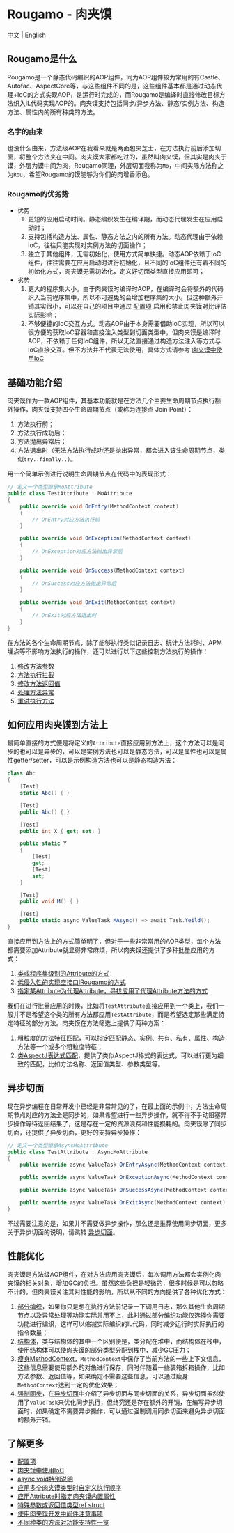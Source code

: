 
# Rougamo - 肉夹馍

中文 | [English](README_en.md)

## Rougamo是什么

Rougamo是一个静态代码编织的AOP组件，同为AOP组件较为常用的有Castle、Autofac、AspectCore等，与这些组件不同的是，这些组件基本都是通过动态代理+IoC的方式实现AOP，是运行时完成的，而Rougamo是编译时直接修改目标方法织入IL代码实现AOP的。肉夹馍支持包括同步/异步方法、静态/实例方法、构造方法、属性内的所有种类的方法。

### 名字的由来

也没什么由来，方法级AOP在我看来就是两面包夹芝士，在方法执行前后添加切面，将整个方法夹在中间。肉夹馍大家都吃过的，虽然叫肉夹馍，但其实是肉夹于馍，外层为馍中间为肉，Rougamo同理，外层切面我称为`Mo`，中间实际方法称之为`Rou`，希望Rougamo的馍能够为你们的肉增香添色。

### Rougamo的优劣势

- 优势
  1. 更短的应用启动时间。静态编织发生在编译期，而动态代理发生在应用启动时；
  2. 支持包括构造方法、属性、静态方法之内的所有方法。动态代理由于依赖IoC，往往只能实现对实例方法的切面操作；
  3. 独立于其他组件，无需初始化，使用方式简单快捷。动态AOP依赖于IoC组件，往往需要在应用启动时进行初始化，且不同的IoC组件还有着不同的初始化方式，肉夹馍无需初始化，定义好切面类型直接应用即可；
- 劣势
  1. 更大的程序集大小。由于肉夹馍时编译时AOP，在编译时会将额外的代码织入当前程序集中，所以不可避免的会增加程序集的大小。但这种额外开销其实很小，可以在自己的项目中通过 [配置项](https://github.com/inversionhourglass/Rougamo/wiki/%E9%85%8D%E7%BD%AE%E9%A1%B9) 启用和禁止肉夹馍对比评估实际影响；
  2. 不够便捷的IoC交互方式。动态AOP由于本身需要借助IoC实现，所以可以很方便的获取IoC容器和直接注入类型到切面类型中，但肉夹馍是编译时AOP，不依赖于任何IoC组件，所以无法直接通过构造方法注入等方式与IoC直接交互。但不方法并不代表无法使用，具体方式请参考 [肉夹馍中使用IoC](https://github.com/inversionhourglass/Rougamo/wiki/%E5%85%B6%E4%BB%96#%E8%82%89%E5%A4%B9%E9%A6%8D%E4%B8%AD%E4%BD%BF%E7%94%A8IoC)

## 基础功能介绍

肉夹馍作为一款AOP组件，其基本功能就是在方法几个主要生命周期节点执行额外操作，肉夹馍支持四个生命周期节点（或称为连接点 Join Point）：
1. 方法执行前；
2. 方法执行成功后；
3. 方法抛出异常后；
4. 方法退出时（无法方法执行成功还是抛出异常，都会进入该生命周期节点，类似`try..finally..`）。

用一个简单示例进行说明生命周期节点在代码中的表现形式：

```csharp
// 定义一个类型继承MoAttribute
public class TestAttribute : MoAttribute
{
    public override void OnEntry(MethodContext context)
    {
        // OnEntry对应方法执行前
    }

    public override void OnException(MethodContext context)
    {
        // OnException对应方法抛出异常后
    }

    public override void OnSuccess(MethodContext context)
    {
        // OnSuccess对应方法抛出异常后
    }

    public override void OnExit(MethodContext context)
    {
        // OnExit对应方法退出时
    }
}
```

在方法的各个生命周期节点，除了能够执行类似记录日志、统计方法耗时、APM埋点等不影响方法执行的操作，还可以进行以下这些控制方法执行的操作：
1. [修改方法参数](https://github.com/inversionhourglass/Rougamo/wiki/%E6%8E%A7%E5%88%B6%E6%96%B9%E6%B3%95%E6%89%A7%E8%A1%8C#%E4%BF%AE%E6%94%B9%E6%96%B9%E6%B3%95%E5%8F%82%E6%95%B0)
2. [方法执行拦截](https://github.com/inversionhourglass/Rougamo/wiki/%E6%8E%A7%E5%88%B6%E6%96%B9%E6%B3%95%E6%89%A7%E8%A1%8C#%E6%96%B9%E6%B3%95%E6%89%A7%E8%A1%8C%E6%8B%A6%E6%88%AA)
3. [修改方法返回值](https://github.com/inversionhourglass/Rougamo/wiki/%E6%8E%A7%E5%88%B6%E6%96%B9%E6%B3%95%E6%89%A7%E8%A1%8C#%E4%BF%AE%E6%94%B9%E6%96%B9%E6%B3%95%E8%BF%94%E5%9B%9E%E5%80%BC)
4. [处理方法异常](https://github.com/inversionhourglass/Rougamo/wiki/%E6%8E%A7%E5%88%B6%E6%96%B9%E6%B3%95%E6%89%A7%E8%A1%8C#%E5%A4%84%E7%90%86%E6%96%B9%E6%B3%95%E5%BC%82%E5%B8%B8)
5. [重试执行方法](https://github.com/inversionhourglass/Rougamo/wiki/%E6%8E%A7%E5%88%B6%E6%96%B9%E6%B3%95%E6%89%A7%E8%A1%8C#%E9%87%8D%E8%AF%95%E6%89%A7%E8%A1%8C%E6%96%B9%E6%B3%95)

## 如何应用肉夹馍到方法上

最简单直接的方式便是将定义的`Attribute`直接应用到方法上，这个方法可以是同步的也可以是异步的，可以是实例方法也可以是静态方法，可以是属性也可以是属性getter/setter，可以是示例构造方法也可以是静态构造方法：

```csharp
class Abc
{
    [Test]
    static Abc() { }

    [Test]
    public Abc() { }

    [Test]
    public int X { get; set; }

    public static Y
    {
        [Test]
        get;
        [Test]
        set;
    }

    [Test]
    public void M() { }

    [Test]
    public static async ValueTask MAsync() => await Task.Yeild();
}
```

直接应用到方法上的方式简单明了，但对于一些非常常用的AOP类型，每个方法都需要添加Attribute就显得非常麻烦，所以肉夹馍还提供了多种批量应用的方式：
1. [类或程序集级别的Attribute的方式](https://github.com/inversionhourglass/Rougamo/wiki/%E5%BA%94%E7%94%A8%E6%96%B9%E5%BC%8F#%E7%B1%BB%E6%88%96%E7%A8%8B%E5%BA%8F%E9%9B%86%E7%BA%A7attribute%E5%BA%94%E7%94%A8)
2. [低侵入性的实现空接口IRougamo的方式](https://github.com/inversionhourglass/Rougamo/wiki/%E5%BA%94%E7%94%A8%E6%96%B9%E5%BC%8F#%E5%AE%9E%E7%8E%B0%E7%A9%BA%E6%8E%A5%E5%8F%A3irougamo)
3. [指定某Attribute为代理Attribute，寻找应用了代理Attribute方法的方式](https://github.com/inversionhourglass/Rougamo/wiki/%E5%BA%94%E7%94%A8%E6%96%B9%E5%BC%8F#attribute%E4%BB%A3%E7%90%86)

我们在进行批量应用的时候，比如将`TestAttribute`直接应用到一个类上，我们一般并不是希望这个类的所有方法都应用`TestAttribute`，而是希望选定那些满足特定特征的部分方法。肉夹馍在方法筛选上提供了两种方案：
1. [粗粒度的方法特征匹配](https://github.com/inversionhourglass/Rougamo/wiki/%E6%96%B9%E6%B3%95%E5%8C%B9%E9%85%8D#%E7%B2%97%E7%B2%92%E5%BA%A6%E7%9A%84%E6%96%B9%E6%B3%95%E7%89%B9%E6%80%A7%E5%8C%B9%E9%85%8D)，可以指定匹配静态、实例、共有、私有、属性、构造方法等一个或多个粗粒度特征；
2. [类AspectJ表达式匹配](https://github.com/inversionhourglass/Rougamo/wiki/%E6%96%B9%E6%B3%95%E5%8C%B9%E9%85%8D#%E7%B1%BBaspectj%E8%A1%A8%E8%BE%BE%E5%BC%8F%E5%8C%B9%E9%85%8D)，提供了类似AspectJ格式的表达式，可以进行更为细致的匹配，比如方法名称、返回值类型、参数类型等。

## 异步切面

现在异步编程在日常开发中已经是非常常见的了，在最上面的示例中，方法生命周期节点对应的方法全是同步的，如果希望进行一些异步操作，就不得不手动阻塞异步操作等待返回结果了，这是存在一定的资源浪费和性能损耗的。肉夹馍除了同步切面，还提供了异步切面，更好的支持异步操作：

```csharp
// 定义一个类型继承AsyncMoAttribute
public class TestAttribute : AsyncMoAttribute
{
    public override async ValueTask OnEntryAsync(MethodContext context) { }

    public override async ValueTask OnExceptionAsync(MethodContext context) { }

    public override async ValueTask OnSuccessAsync(MethodContext context) { }

    public override async ValueTask OnExitAsync(MethodContext context) { }
}
```

不过需要注意的是，如果并不需要做异步操作，那么还是推荐使用同步切面，更多关于异步切面的说明，请跳转 [异步切面](https://github.com/inversionhourglass/Rougamo/wiki/%E5%BC%82%E6%AD%A5%E5%88%87%E9%9D%A2)。

## 性能优化

肉夹馍是方法级AOP组件，在对方法应用肉夹馍后，每次调用方法都会实例化肉夹馍的相关对象，增加GC的负担。虽然这些负担是轻微的，很多时候是可以忽略不计的，但肉夹馍关注其对性能的影响，所以从不同的方向提供了各种优化方式：
1. [部分编织](https://github.com/inversionhourglass/Rougamo/wiki/%E6%80%A7%E8%83%BD%E4%BC%98%E5%8C%96#%E9%83%A8%E5%88%86%E7%BC%96%E7%BB%87)，如果你只是想在执行方法前记录一下调用日志，那么其他生命周期节点以及异常处理等功能实际并用不上，此时通过部分编织功能仅选择你需要功能进行编织，这样可以缩减实际编织的IL代码，同时减少运行时实际执行的指令数量；
2. [结构体](https://github.com/inversionhourglass/Rougamo/wiki/%E6%80%A7%E8%83%BD%E4%BC%98%E5%8C%96#%E7%BB%93%E6%9E%84%E4%BD%93)，类与结构体的其中一个区别便是，类分配在堆中，而结构体在栈中，使用结构体可以使肉夹馍的部分类型分配到栈中，减少GC压力；
3. [瘦身MethodContext](https://github.com/inversionhourglass/Rougamo/wiki/%E6%80%A7%E8%83%BD%E4%BC%98%E5%8C%96#%E7%98%A6%E8%BA%ABmethodcontext)，`MethodContext`中保存了当前方法的一些上下文信息，这些信息需要使用额外的对象进行保存，同时伴随着一些装箱拆箱操作，比如方法参数、返回值等，如果确定不需要这些信息，可以通过瘦身`MethodContext`达到一定的优化效果；
4. [强制同步](https://github.com/inversionhourglass/Rougamo/wiki/%E6%80%A7%E8%83%BD%E4%BC%98%E5%8C%96#%E5%BC%BA%E5%88%B6%E5%90%8C%E6%AD%A5)，在[异步切面](https://github.com/inversionhourglass/Rougamo/wiki/%E5%BC%82%E6%AD%A5%E5%88%87%E9%9D%A2)中介绍了异步切面与同步切面的关系，异步切面虽然使用了`ValueTask`来优化同步执行，但终究还是存在额外的开销，在编写异步切面时，如果确定不需要异步操作，可以通过强制调用同步切面来避免异步切面的额外开销。

## 了解更多

- [配置项](https://github.com/inversionhourglass/Rougamo/wiki/%E9%85%8D%E7%BD%AE%E9%A1%B9)
- [肉夹馍中使用IoC](https://github.com/inversionhourglass/Rougamo/wiki/%E5%85%B6%E4%BB%96#%E8%82%89%E5%A4%B9%E9%A6%8D%E4%B8%AD%E4%BD%BF%E7%94%A8IoC)
- [async void特别说明](https://github.com/inversionhourglass/Rougamo/wiki/%E5%85%B6%E4%BB%96#async-void%E7%89%B9%E5%88%AB%E8%AF%B4%E6%98%8E)
- [应用多个肉夹馍类型时自定义执行顺序](https://github.com/inversionhourglass/Rougamo/wiki/%E5%85%B6%E4%BB%96#%E5%BA%94%E7%94%A8%E5%A4%9A%E4%B8%AA%E8%82%89%E5%A4%B9%E9%A6%8D%E7%B1%BB%E5%9E%8B%E6%97%B6%E8%87%AA%E5%AE%9A%E4%B9%89%E6%89%A7%E8%A1%8C%E9%A1%BA%E5%BA%8F)
- [应用Attribute时指定肉夹馍内置属性](https://github.com/inversionhourglass/Rougamo/wiki/%E5%85%B6%E4%BB%96#%E5%BA%94%E7%94%A8attribute%E6%97%B6%E6%8C%87%E5%AE%9A%E8%82%89%E5%A4%B9%E9%A6%8D%E5%86%85%E7%BD%AE%E5%B1%9E%E6%80%A7)
- [特殊参数或返回值类型ref struct](https://github.com/inversionhourglass/Rougamo/wiki/%E5%85%B6%E4%BB%96#%E7%89%B9%E6%AE%8A%E5%8F%82%E6%95%B0%E6%88%96%E8%BF%94%E5%9B%9E%E5%80%BC%E7%B1%BB%E5%9E%8Bref-struct)
- [使用肉夹馍开发中间件注意事项](https://github.com/inversionhourglass/Rougamo/wiki/%E5%85%B6%E4%BB%96#%E4%BD%BF%E7%94%A8%E8%82%89%E5%A4%B9%E9%A6%8D%E5%BC%80%E5%8F%91%E4%B8%AD%E9%97%B4%E4%BB%B6%E6%B3%A8%E6%84%8F%E4%BA%8B%E9%A1%B9)
- [不同种类的方法对功能支持性一览](https://github.com/inversionhourglass/Rougamo/wiki/%E5%85%B6%E4%BB%96#%E4%B8%8D%E5%90%8C%E7%A7%8D%E7%B1%BB%E7%9A%84%E6%96%B9%E6%B3%95%E5%AF%B9%E5%8A%9F%E8%83%BD%E6%94%AF%E6%8C%81%E6%80%A7%E4%B8%80%E8%A7%88)
